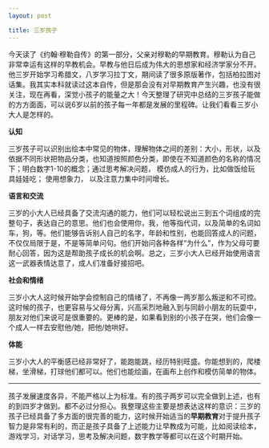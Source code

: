 ```yaml
---
layout: post

title: 三岁孩子
---
```


今天读了《约翰·穆勒自传》的第一部分，父亲对穆勒的早期教育。穆勒认为自己非常幸运有这样的早教机会。早教与他日后成为伟大的思想家和经济学家分不开。他三岁开始学习希腊文，八岁学习拉丁文，期间读了很多原版著作，包括柏拉图对话集。我其实本科就读过这本自传，但是那会没有对早期教育产生兴趣，也没有很关注，现在再看，深觉小孩子的能量之大！今天整理了研究中总结的三岁孩子能做的方方面面，可以说6岁以前的孩子每一年都是发展的里程碑。让我们看看三岁小大人是怎样的。


**认知**

三岁孩子可以识别出绘本中常见的物体，理解物体之间的差别：大小，形状，以及依据不同形状把物品分类，也知道按照颜色分类，即使在不知道颜色的名称的情况下；明白数字1-10的概念；通过思考解决问题， 模仿成人的行为，比如做饭给玩具娃娃吃； 使用想象力， 以及注意力集中时间增长。


**语言和交流**

三岁的小大人已经具备了交流沟通的能力，他们可以轻松说出三到五个词组成的完整句子，表达自己的意思。他们也会使用你，我，他等指代词，以及简单的名词如车，狗，等。他们能够告诉别人自己的名字，年龄和性别，也能回答成人的问题，不仅仅局限于是，不是等简单问句。他们开始问各种各样“为什么”，作为父母可要耐心回答，因为这是帮助孩子成长的机会啊。总之，三岁小大人已经开始使用语言这一武器表情达意了，成人们准备好接招吧。


**社会和情绪**

三岁小大人这时候开始学会控制自己的情绪了，不再像一两岁那么叛逆和不可控。这时候的孩子，也更容易与父母分离，兴高采烈地融入到与同龄小朋友的玩耍中，朋友对他们来说可是很重要的。更棒的是，如果看到别的小孩子在哭，他们会像一个成人一样去安慰他/她，把他/她哄好。


**体能**

三岁小大人的平衡感已经非常好了，能跑能跳，经历特别旺盛。你能想到的，爬楼梯，坐滑梯，打球他们都可以。他们也能绘画，在画布上创作和模仿简单的物体。

---
孩子发展速度各异，不能严格以上为标准。有的孩子两岁可以完全做到上述，也有的到四岁才做到。都不必过分担心。我整理这些主要是想表达这样的意识：三岁的孩子已经具备了多方面的很完善的能力，这时候开始适当的**早期教育**对于提升孩子智力是非常有利的，而正是孩子具备了上述能力让早教成为可能，比如阅读绘本，游戏学习，对话学习，思考及解决问题，数字教学等都可以在这个时期开始。

